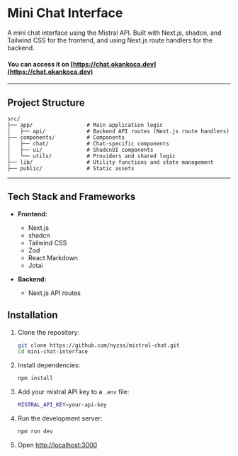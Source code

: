 # Mini Chat Interface

A mini chat interface using the Mistral API. Built with Next.js, shadcn, and Tailwind CSS for the frontend, and using Next.js route handlers for the backend.

#### You can access it on [https://chat.okankoca.dev](https://chat.okankoca.dev)

---

## **Project Structure**

```
src/
├── app/                 # Main application logic
│   ├── api/             # Backend API routes (Next.js route handlers)
├── components/          # Components
│   ├── chat/            # Chat-specific components
│   ├── ui/              # ShadcnUI components
│   └── utils/           # Providers and shared logic
├── lib/                 # Utility functions and state management
├── public/              # Static assets
```

---

## Tech Stack and Frameworks

- **Frontend:**
  - Next.js
  - shadcn
  - Tailwind CSS
  - Zod
  - React Markdown
  - Jotai

- **Backend:**
  - Next.js API routes

## Installation

1. Clone the repository:
    ```bash
    git clone https://github.com/nyzss/mistral-chat.git
    cd mini-chat-interface
    ```

2. Install dependencies:
    ```bash
    npm install
    ```

3. Add your mistral API key to a `.env` file:
    ```bash
    MISTRAL_API_KEY=your-api-key
    ```

4. Run the development server:
    ```bash
    npm run dev
    ```

4. Open [http://localhost:3000](http://localhost:3000)
